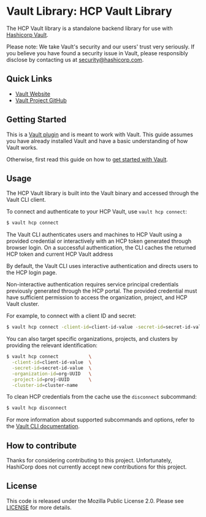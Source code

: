 # Vault Library: HCP Vault Library

The HCP Vault library is a standalone backend library for use with [Hashicorp
Vault](https://www.github.com/hashicorp/vault).

Please note: We take Vault's security and our users' trust very seriously. If
you believe you have found a security issue in Vault, please responsibly
disclose by contacting us at [security@hashicorp.com](mailto:security@hashicorp.com).

## Quick Links

- [Vault Website](https://developer.hashicorp.com/vault)
- [Vault Project GitHub](https://www.github.com/hashicorp/vault)

## Getting Started

This is a [Vault plugin](https://developer.hashicorp.com/vault/docs/plugins)
and is meant to work with Vault. This guide assumes you have already installed
Vault and have a basic understanding of how Vault works.

Otherwise, first read this guide on how to [get started with
Vault](https://developer.hashicorp.com/vault/tutorials/getting-started/getting-started-install).

## Usage

The HCP Vault library is built into the Vault binary and accessed through the Vault CLI client.

To connect and authenticate to your HCP Vault, use `vault hcp connect`:

```sh
$ vault hcp connect
```

The Vault CLI authenticates users and machines to HCP Vault using a provided credential or interactively with an HCP token generated through browser login. On a successful authentication, the CLI caches the returned HCP token and current HCP Vault address 

By default, the Vault CLI uses interactive authentication and directs users to the HCP login page.

Non-interactive authentication requires service principal credentials
previously generated through the HCP portal. The provided credential
must have sufficient permission to access the organization, project, and
 HCP Vault cluster.
 
 For example, to connect with a client ID and secret:

```sh
$ vault hcp connect -client-id=client-id-value -secret-id=secret-id-value
```

You can also target specific organizations, projects, and clusters by providing the relevant identification:

```sh
$ vault hcp connect           \
  -client-id=client-id-value  \
  -secret-id=secret-id-value  \
  -organization-id=org-UUID   \
  -project-id=proj-UUID       \
  -cluster-id=cluster-name
```

To clean HCP credentials from the cache use the `disconnect` subcommand:

```sh
$ vault hcp disconnect
```

For more information about supported subcommands and options, refer to the [Vault CLI documentation](https://add-documentation-here).

## How to contribute

Thanks for considering contributing to this project. Unfortunately, HashiCorp does not currently accept new contributions for this project.

## License

This code is released under the Mozilla Public License 2.0. Please see [LICENSE](https://github.com/hashicorp/terraform-aws-hcp-consul/blob/main/LICENSE) for more details.